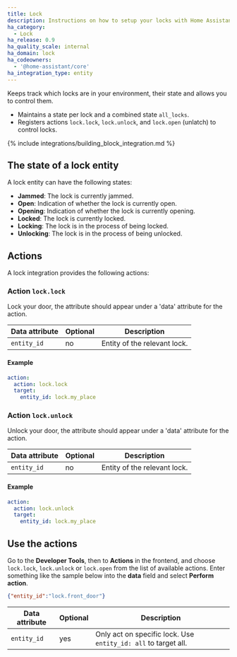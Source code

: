 ```yaml
---
title: Lock
description: Instructions on how to setup your locks with Home Assistant.
ha_category:
  - Lock
ha_release: 0.9
ha_quality_scale: internal
ha_domain: lock
ha_codeowners:
  - '@home-assistant/core'
ha_integration_type: entity
---
```


Keeps track which locks are in your environment, their state and allows you to control them.

- Maintains a state per lock and a combined state `all_locks`.
- Registers actions `lock.lock`, `lock.unlock`, and `lock.open` (unlatch) to control locks.

{% include integrations/building_block_integration.md %}

## The state of a lock entity

A lock entity can have the following states:

- **Jammed**: The lock is currently jammed.
- **Open**: Indication of whether the lock is currently open.
- **Opening**: Indication of whether the lock is currently opening.
- **Locked**: The lock is currently locked.
- **Locking**: The lock is in the process of being locked.
- **Unlocking**: The lock is in the process of being unlocked.

## Actions

A lock integration provides the following actions:

### Action `lock.lock` 

Lock your door, the attribute should appear under a 'data' attribute for the action.

| Data attribute | Optional | Description                  |
| -------------- | -------- | ---------------------------- |
| `entity_id`    | no       | Entity of the relevant lock. |

#### Example

```yaml
action:
  action: lock.lock
  target:
    entity_id: lock.my_place
```

### Action `lock.unlock` 

Unlock your door, the attribute should appear under a 'data' attribute for the action.

| Data attribute | Optional | Description                  |
| -------------- | -------- | ---------------------------- |
| `entity_id`    | no       | Entity of the relevant lock. |

#### Example

```yaml
action:
  action: lock.unlock
  target:
    entity_id: lock.my_place
```

## Use the actions

Go to the **Developer Tools**, then to **Actions** in the frontend, and choose `lock.lock`, `lock.unlock` or `lock.open` from the list of available actions. Enter something like the sample below into the **data** field and select **Perform action**.

```json
{"entity_id":"lock.front_door"}
```

| Data attribute | Optional | Description                                                    |
| -------------- | -------- | -------------------------------------------------------------- |
| `entity_id`    | yes      | Only act on specific lock. Use `entity_id: all` to target all. |
